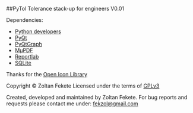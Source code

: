 ##PyTol
Tolerance stack-up for engineers
V0.01

Dependencies:
- [Python developers](https://www.python.org/)
- [PyQt](https://www.riverbankcomputing.com/software/pyqt/intro)
- [PyQtGraph](http://pyqtgraph.org/)
- [MμPDF](https://mupdf.com/)
- [Reportlab](https://www.reportlab.com/)
- [SQLite](https://sqlite.org/index.html)

Thanks for the [Open Icon Library](https://sourceforge.net/projects/openiconlibrary/)

Copyright © Zoltan Fekete
Licensed under the terms of [GPLv3](https://www.gnu.org/licenses/gpl-3.0.en.html)

Created, developed and maintained by Zoltan Fekete.
For bug reports and requests please contact me under:
[fekzol@gmail.com](mailto:fekzol@gmail.com?Subject=PyTol)
